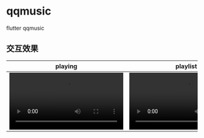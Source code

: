 # qqmusic
flutter qqmusic

## 交互效果
| playing | playlist | lyric |
|------|-----|----|
|![playing](https://github.com/mingtianfu/qqmusic/blob/master/screen_record/lyric.webm)| ![playlist](./screen_record/lyric.webm) | ![lyric](./screen_record/lyric.webm) |
